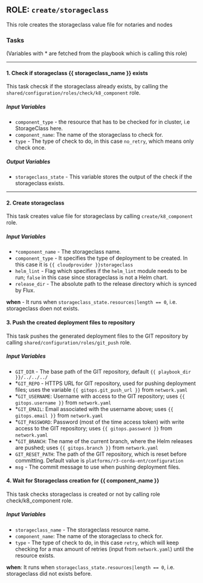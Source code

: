 ## ROLE: `create/storageclass`
This role creates the storageclass value file for notaries and nodes

### Tasks
(Variables with * are fetched from the playbook which is calling this role)

---

#### 1. Check if storageclass {{ storageclass_name }} exists
This task checsk if the storageclass already exists, by calling the `shared/configuration/roles/check/k8_component` role.
##### Input Variables
- `component_type` - the resource that has to be checked for in cluster, i.e StorageClass here.
- `component_name`: The name of the storageclass to check for.
- `type` - The type of check to do, in this case `no_retry`, which means only check once.

##### Output Variables
- `storageclass_state` - This variable stores the output of the check if the storageclass exists.

---

#### 2. Create storageclass
This task creates value file for storageclass by calling `create/k8_component` role.
##### Input Variables
- `*component_name` - The storageclass name.
- `component_type` - It specifies the type of deployment to be created. In this case it is `{{ cloudprovider }}storageclass`
- `helm_lint` - Flag which specifies if the `helm_lint` module needs to be run; `false` in this case since storageclass is not a Helm chart.
- `release_dir` - The absolute path to the release directory which is synced by Flux.

**when** - It runs when `storageclass_state.resources|length == 0`, i.e. storageclass doen not exists.

#### 3. Push the created deployment files to repository
This task pushes the generated deployment files to the GIT repository by calling `shared/configuration/roles/git_push` role.
##### Input Variables
- `GIT_DIR` - The base path of the GIT repository, default `{{ playbook_dir }}/../../../`
- *`GIT_REPO` - HTTPS URL for GIT repository, used for pushing deployment files; uses the variable `{{ gitops.git_push_url }}` from `network.yaml`
- *`GIT_USERNAME`: Username with access to the GIT repository; uses `{{ gitops.username }}` from `network.yaml`
- *`GIT_EMAIL`: Email associated with the username above; uses `{{ gitops.email }}` from `network.yaml`
- *`GIT_PASSWORD`: Password (most of the time access token) with write access to the GIT repository; uses `{{ gitops.password }}` from `network.yaml`
- *`GIT_BRANCH`: The name of the current branch, where the Helm releases are pushed; uses `{{ gitops.branch }}` from `network.yaml`
 - `GIT_RESET_PATH`: The path of the GIT repository, which is reset before committing. Default value is `platforms/r3-corda-ent/configuration`
 - `msg` - The commit message to use when pushing deployment files.

#### 4. Wait for Storageclass creation for {{ component_name }}
This task checks storageclass is created or not by calling role check/k8_component role. 
##### Input Variables
- `storageclass_name` -  The storageclass resource name.
- `component_name`: The name of the storageclass to check for.
- `type` - The type of check to do, in this case `retry`, which will keep checking for a max amount of retries (input from `network.yaml`) until the resource exists.

**when**:  It runs when `storageclass_state.resources|length == 0`, i.e. storageclass did not exists before.
